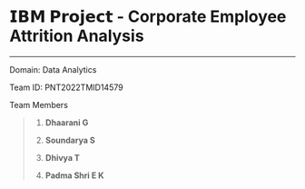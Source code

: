 # 𝗜𝗕𝗠 𝗣𝗿𝗼𝗷𝗲𝗰𝘁 - Corporate Employee Attrition Analysis
-------------------------------------------------------------------------------------------------------

Domain: Data Analytics

Team ID: PNT2022TMID14579

Team Members 

>1. **Dhaarani G**
>
>2. **Soundarya S**
>
>3. **Dhivya T**
>
>4. **Padma Shri E K**
